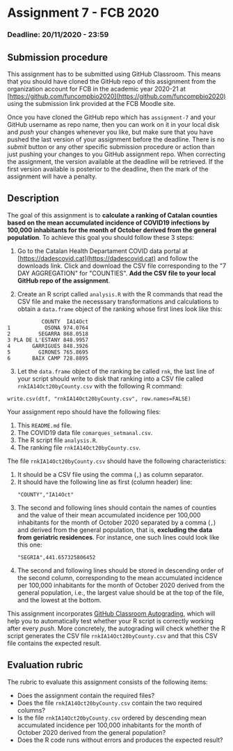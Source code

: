 # Assignment 7 - FCB 2020
### Deadline: 20/11/2020 - 23:59

## Submission procedure

This assignment has to be submitted using GitHub Classroom. This
means that you should have cloned the GitHub repo of this assignment from
the organization account for FCB in the academic year 2020-21 at
[https://github.com/funcompbio2020](https://github.com/funcompbio2020)
using the submission link provided at the FCB Moodle site.

Once you have cloned the GitHub repo which has `assignment-7` and your
GitHub username as repo name, then you can work on it in your local disk
and _push_ your changes whenever you like, but make sure that you have pushed
the last version of your assignment before the deadline. There is no
_submit_ button or any other specific submission procedure or action than
just pushing your changes to you GitHub assignment repo. When correcting the
assignment, the version available at the deadline will be retrieved. If the
first version available is posterior to the deadline, then the mark of the
assignment will have a penalty.

## Description

The goal of this assignment is to **calculate a ranking of Catalan counties
based on the mean accumulated incidence of COVID19 infections by 100,000 inhabitants
for the month of October derived from the general population**. To achieve this goal
you should follow these 3 steps:

  1. Go to the Catalan Health Departament COVID data portal at
   [https://dadescovid.cat](https://dadescovid.cat) and follow the
   downloads link. Click and download the CSV file corresponding to
   the "7 DAY AGGREGATION" for "COUNTIES". **Add the CSV file to
   your local GitHub repo of the assignment**.

  2. Create an R script called `analysis.R` with the R commands that
  read the CSV file and make the necesssary transformations and
  calculations to obtain a `data.frame` object of the ranking whose
  first lines look like this:

  ```
             COUNTY  IA14Oct 
  1           OSONA 974.0764
  2         SEGARRA 868.0518
  3 PLA DE L'ESTANY 848.9957
  4       GARRIGUES 848.3926
  5         GIRONES 765.8695
  6       BAIX CAMP 728.8895
  ```

  3. Let the `data.frame` object of the ranking be called `rnk`,
  the last line of your script should write to disk that ranking
  into a CSV file called `rnkIA14Oct20byCounty.csv` with the
  following R command:

  ```
  write.csv(dtf, "rnkIA14Oct20byCounty.csv", row.names=FALSE)
  ```

Your assignment repo should have the following files:

  1. This `README.md` file.
  2. The COVID19 data file `comarques_setmanal.csv`.
  3. The R script file `analysis.R`.
  4. The ranking file `rnkIA14Oct20byCounty.csv`.

The file `rnkIA14Oct20byCounty.csv` should have the following
characteristics:

  1. It should be a CSV file using the comma (`,`) as column separator.
  2. It should have the following line as first (column header) line:
     ```
     "COUNTY","IA14Oct"
     ```
  3. The second and following lines should contain the names of counties
     and the value of their mean accumulated incidence per 100,000 inhabitants
     for the month of October 2020 separated by a comma (`,`) and
     derived from the general population, that is, **excluding the data
     from geriatric residences**. For instance, one such lines could look
     like this one:
     ```
     "SEGRIA",441.657325806452
     ```
  4. The second and following lines should be stored in descending order
     of the second column, corresponding to the mean accumulated incidence
     per 100,000 inhabitants for the month of October 2020 derived from the
     general population, i.e., the largest value should be at the top of the
     file, and the lowest at the bottom.

This assignment incorporates [GitHub Classroom Autograding](https://mspoweruser.com/github-classroom-autograding-feature),
which will help you to automatically test whether your R script is
correctly working after every _push_. More concretely, the autograding
will check whether the R script generates the CSV file `rnkIA14Oct20byCounty.csv`
and that this CSV file contains the expected result.

## Evaluation rubric

The rubric to evaluate this assignment consists of the following items:

  * Does the assignment contain the required files?
  * Does the file `rnkIA14Oct20byCounty.csv` contain the two required columns?
  * Is the file `rnkIA14Oct20byCounty.csv` ordered by descending mean accumulated
    incidence per 100,000 inhabitants for the month of October 2020 derived from
    the general population?
  * Does the R code runs without errors and produces the expected result?

